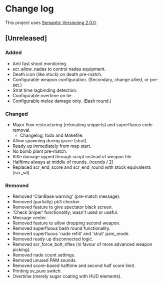 # Change log

This project uses [Semantic Versioning 2.0.0](http://semver.org/spec/v2.0.0.html).

## [Unreleased]

### Added
- Anti fast shoot monitoring.
- scr_allow_nades to control nades equipment.
- Death icon (like stock) on death pre-match.
- Configurable weapon configuration. (Secondary, change allied, or pre-set.)
- Strat time lagbinding detection.
- Configurable overtime on tie.
- Configurable melee damage only. (Bash round.)

### Changed
- Major flow restructuring (relocating snippets) and superfluous code removal.
    - Changelog, todo and Makefile.
- Allow spawning during grace (strat).
- Ready up immediately from map start.
- No bomb plant pre-match.
- Rifle damage upped through script instead of weapon file.
- Halftime always at middle of rounds. (rounds / 2)
- Replaced scr_end_score and scr_end_round with stock equivalents (scr_sd).

### Removed
- Removed 'ClanBase warning' (pre-match message).
- Removed (partially) pk3 checker.
- Removed feature to give spectator black screen.
- 'Check Sniper' functionality; wasn't used or useful.
- Message center.
- Removed feature to allow dropping second weapon.
- Removed superfluous bash round functionality.
- Removed superfluous 'nade refill' and 'strat' pam_mode.
- Removed ready up disconnected logic.
- Removed scr_force_bolt_rifles (in favour of more advanced weapon picking).
- Removed nade count settings.
- Removed unused PAM sounds.
- Removed score-based halftime and second half score limit.
- Printing sv_pure switch.
- Overtime (merely sugar coating with HUD elements).
